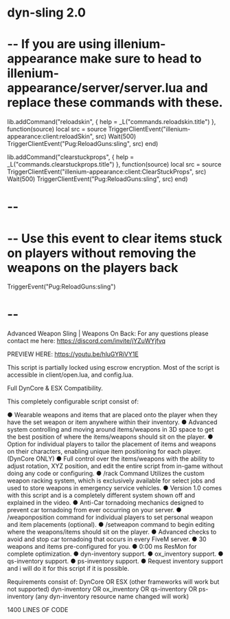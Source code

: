 # dyn-sling 2.0

# -- If you are using illenium-appearance make sure to head to illenium-appearance/server/server.lua and replace these commands with these.
lib.addCommand("reloadskin", { help = _L("commands.reloadskin.title") }, function(source)
    local src = source
    TriggerClientEvent("illenium-appearance:client:reloadSkin", src)
    Wait(500)
    TriggerClientEvent("Pug:ReloadGuns:sling", src)
end)

lib.addCommand("clearstuckprops", { help = _L("commands.clearstuckprops.title") }, function(source)
    local src = source
    TriggerClientEvent("illenium-appearance:client:ClearStuckProps", src)
    Wait(500)
    TriggerClientEvent("Pug:ReloadGuns:sling", src)
end)
# --

# -- Use this event to clear items stuck on players without removing the weapons on the players back
TriggerEvent("Pug:ReloadGuns:sling")
# --


Advanced Weapon Sling | Weapons On Back: For any questions please contact me here:  https://discord.com/invite/jYZuWYjfvq

PREVIEW HERE: https://youtu.be/hluGYRiVY1E

This script is partially locked using escrow encryption. Most of the script is accessible in client/open.lua, and config.lua.

Full DynCore & ESX Compatibility.

This completely configurable script consist of:

● Wearable weapons and items that are placed onto the player when they have the set weapon or item anywhere within their inventory.
● Advanced system controlling and moving around items/weapons in 3D space to get the best position of where the items/weapons should sit on the player.
● Option for individual players to tailor the placement of items and weapons on their characters, enabling unique item positioning for each player. (DynCore ONLY)
● Full control over the items/weapons with the ability to adjust rotation, XYZ position, and edit the entire script from in-game without doing any code or configuring.
● /rack Command Utilizes the custom weapon racking system, which is exclusively available for select jobs and used to store weapons in emergency service vehicles.
● Version 1.0 comes with this script and is a completely different system shown off and explained in the video.
● Anti-Car tornadoing mechanics designed to prevent car tornadoing from ever occurring on your server.
● /weaponposition command for individual players to set personal weapon and item placements (optional).
● /setweapon command to begin editing where the weapons/items should sit on the player.
● Advanced checks to avoid and stop car tornadoing that occurs in every FiveM server.
● 30 weapons and items pre-configured for you.
● 0:00 ms ResMon for complete optimization.
● dyn-inventory support.
● ox_inventory support.
● qs-inventory support.
● ps-inventory support.
● Request inventory support and i will do it for this script if it is possible.

Requirements consist of:
DynCore OR ESX (other frameworks will work but not supported)
dyn-inventory OR ox_inventory OR qs-inventory OR ps-inventory (any dyn-inventory resource name changed will work)

1400 LINES OF CODE